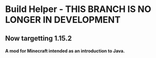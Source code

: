 # Build Helper - THIS BRANCH IS NO LONGER IN DEVELOPMENT
## Now targetting 1.15.2
#### A mod for Minecraft intended as an introduction to Java.
